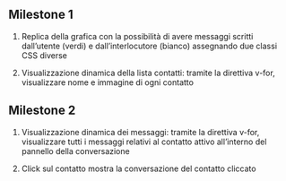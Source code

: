 ## Milestone 1

1. Replica della grafica con la possibilità di avere messaggi scritti dall’utente (verdi) e dall’interlocutore (bianco) assegnando due classi CSS diverse

2.  Visualizzazione dinamica della lista contatti: tramite la direttiva v-for, visualizzare nome e immagine di ogni contatto

## Milestone 2

1. Visualizzazione dinamica dei messaggi: tramite la direttiva v-for, visualizzare tutti i messaggi relativi al contatto attivo all’interno del pannello della conversazione


2. Click sul contatto mostra la conversazione del contatto cliccato
